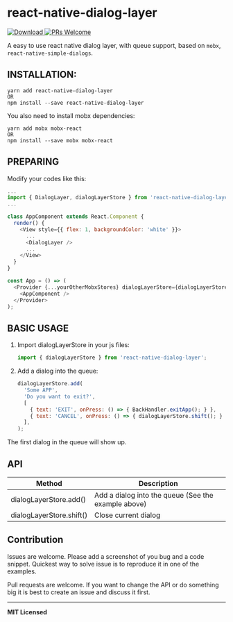 # react-native-dialog-layer

[![Download](https://img.shields.io/badge/Download-v1.0.1-ff69b4.svg) ](https://www.npmjs.com/package/react-native-dialog-layer)
[![PRs Welcome](https://img.shields.io/badge/PRs-Welcome-brightgreen.svg)](https://github.com/SNY7/react-native-dialog-layer/pulls)

A easy to use react native dialog layer, with queue support, based on `mobx`, `react-native-simple-dialogs`.

## INSTALLATION:

```shell
yarn add react-native-dialog-layer
OR
npm install --save react-native-dialog-layer
```

You also need to install mobx dependencies:

```shell
yarn add mobx mobx-react
OR
npm install --save mobx mobx-react
```

## PREPARING

Modify your codes like this:
    
```js
...
import { DialogLayer, dialogLayerStore } from 'react-native-dialog-layer';
...

class AppComponent extends React.Component {
  render() {
    <View style={{ flex: 1, backgroundColor: 'white' }}>
      ...
      <DialogLayer />
      ...
    </View>
  }
}

const App = () => (
  <Provider {...yourOtherMobxStores} dialogLayerStore={dialogLayerStore}>
    <AppComponent />
  </Provider>
);
```

## BASIC USAGE

1. Import dialogLayerStore in your js files:

    ```js
    import { dialogLayerStore } from 'react-native-dialog-layer';
    ```

2. Add a dialog into the queue:

    ```js
    dialogLayerStore.add(
      'Some APP',
      'Do you want to exit?',
      [
        { text: 'EXIT', onPress: () => { BackHandler.exitApp(); } },
        { text: 'CANCEL', onPress: () => { dialogLayerStore.shift(); } },
      ],
    );
    ```

The first dialog in the queue will show up.

## API

Method            | Description
----------------- | -----------
dialogLayerStore.add() | Add a dialog into the queue (See the example above)
dialogLayerStore.shift() | Close current dialog

## Contribution

Issues are welcome. Please add a screenshot of you bug and a code snippet. Quickest way to solve issue is to reproduce it in one of the examples.

Pull requests are welcome. If you want to change the API or do something big it is best to create an issue and discuss it first.

---

**MIT Licensed**